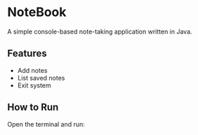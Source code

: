 # NoteBook

A simple console-based note-taking application written in Java.

## Features
- Add notes
- List saved notes
- Exit system

## How to Run
Open the terminal and run:


